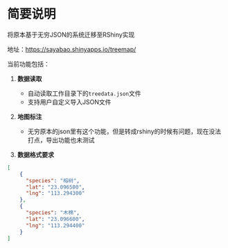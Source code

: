 # 简要说明

将原本基于无穷JSON的系统迁移至RShiny实现

地址：https://sayabao.shinyapps.io/treemap/

当前功能包括：

1. **数据读取**
   - 自动读取工作目录下的`treedata.json`文件
   - 支持用户自定义导入JSON文件

2. **地图标注**
   - 无穷原本的json里有这个功能，但是转成rshiny的时候有问题，现在没法打点，导出功能也未测试

3. **数据格式要求**
```json
[
    {
      "species": "榕树",
      "lat": "23.096500",
      "lng": "113.294300"
    },
    {
      "species": "木棉",
      "lat": "23.096600",
      "lng": "113.294400"
    }
]
